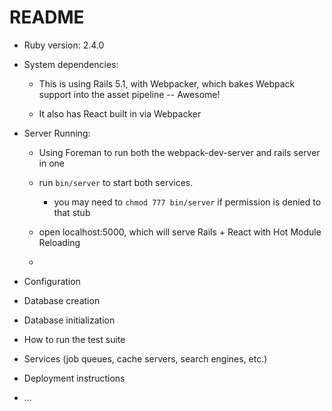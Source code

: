 # README

* Ruby version: 2.4.0

* System dependencies:

  - This is using Rails 5.1, with Webpacker, which bakes Webpack support into the asset pipeline -- Awesome!

  - It also has React built in via Webpacker

* Server Running:

  - Using Foreman to run both the webpack-dev-server and rails server in one

  - run `bin/server` to start both services.

    - you may need to `chmod 777 bin/server` if permission is denied to that stub

  - open localhost:5000, which will serve Rails + React with Hot Module Reloading

  - 

* Configuration

* Database creation

* Database initialization

* How to run the test suite

* Services (job queues, cache servers, search engines, etc.)

* Deployment instructions

* ...
